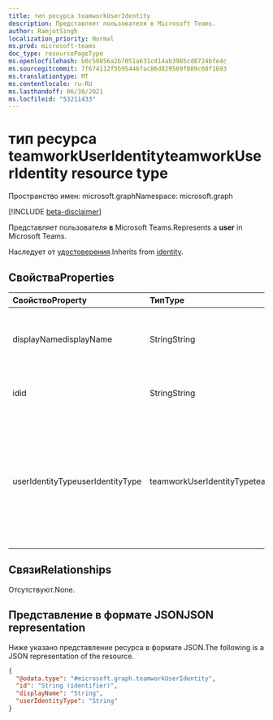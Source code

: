 ```yaml
---
title: тип ресурса teamworkUserIdentity
description: Представляет пользователя в Microsoft Teams.
author: RamjotSingh
localization_priority: Normal
ms.prod: microsoft-teams
doc_type: resourcePageType
ms.openlocfilehash: b0c50856a2b7051a631cd14ab3985cd8724bfe4c
ms.sourcegitcommit: 7f674112f5b95446fac86d829509f889c60f1693
ms.translationtype: MT
ms.contentlocale: ru-RU
ms.lasthandoff: 06/30/2021
ms.locfileid: "53211433"
---
```

# <a name="teamworkuseridentity-resource-type"></a><span data-ttu-id="b615b-103">тип ресурса teamworkUserIdentity</span><span class="sxs-lookup"><span data-stu-id="b615b-103">teamworkUserIdentity resource type</span></span>

<span data-ttu-id="b615b-104">Пространство имен: microsoft.graph</span><span class="sxs-lookup"><span data-stu-id="b615b-104">Namespace: microsoft.graph</span></span>

[!INCLUDE [beta-disclaimer](../../includes/beta-disclaimer.md)]

<span data-ttu-id="b615b-105">Представляет пользователя **в** Microsoft Teams.</span><span class="sxs-lookup"><span data-stu-id="b615b-105">Represents a **user** in Microsoft Teams.</span></span>


<span data-ttu-id="b615b-106">Наследует от [удостоверения](../resources/identity.md).</span><span class="sxs-lookup"><span data-stu-id="b615b-106">Inherits from [identity](../resources/identity.md).</span></span>

## <a name="properties"></a><span data-ttu-id="b615b-107">Свойства</span><span class="sxs-lookup"><span data-stu-id="b615b-107">Properties</span></span>
|<span data-ttu-id="b615b-108">Свойство</span><span class="sxs-lookup"><span data-stu-id="b615b-108">Property</span></span>|<span data-ttu-id="b615b-109">Тип</span><span class="sxs-lookup"><span data-stu-id="b615b-109">Type</span></span>|<span data-ttu-id="b615b-110">Описание</span><span class="sxs-lookup"><span data-stu-id="b615b-110">Description</span></span>|
|:---|:---|:---|
|<span data-ttu-id="b615b-111">displayName</span><span class="sxs-lookup"><span data-stu-id="b615b-111">displayName</span></span>|<span data-ttu-id="b615b-112">String</span><span class="sxs-lookup"><span data-stu-id="b615b-112">String</span></span>|<span data-ttu-id="b615b-113">Унаследованный от [удостоверения](../resources/identity.md).</span><span class="sxs-lookup"><span data-stu-id="b615b-113">Inherited from [identity](../resources/identity.md).</span></span> <span data-ttu-id="b615b-114">Отображаемое имя пользователя.</span><span class="sxs-lookup"><span data-stu-id="b615b-114">Display name of the user.</span></span> <span data-ttu-id="b615b-115">Необязательно.</span><span class="sxs-lookup"><span data-stu-id="b615b-115">Optional.</span></span>|
|<span data-ttu-id="b615b-116">id</span><span class="sxs-lookup"><span data-stu-id="b615b-116">id</span></span>|<span data-ttu-id="b615b-117">String</span><span class="sxs-lookup"><span data-stu-id="b615b-117">String</span></span>|<span data-ttu-id="b615b-118">Унаследованный от [удостоверения](../resources/identity.md).</span><span class="sxs-lookup"><span data-stu-id="b615b-118">Inherited from [identity](../resources/identity.md).</span></span> <span data-ttu-id="b615b-119">ID пользователя.</span><span class="sxs-lookup"><span data-stu-id="b615b-119">ID of the user.</span></span> |
|<span data-ttu-id="b615b-120">userIdentityType</span><span class="sxs-lookup"><span data-stu-id="b615b-120">userIdentityType</span></span>|<span data-ttu-id="b615b-121">teamworkUserIdentityType</span><span class="sxs-lookup"><span data-stu-id="b615b-121">teamworkUserIdentityType</span></span>| <span data-ttu-id="b615b-122">Тип пользователя.</span><span class="sxs-lookup"><span data-stu-id="b615b-122">Type of user.</span></span> <span data-ttu-id="b615b-123">Возможные значения: `aadUser` `onPremiseAadUser` , , , , , `anonymousGuest` , `federatedUser` и `personalMicrosoftAccountUser` `skypeUser` `phoneUser` .</span><span class="sxs-lookup"><span data-stu-id="b615b-123">Possible values are: `aadUser`, `onPremiseAadUser`, `anonymousGuest`, `federatedUser`, `personalMicrosoftAccountUser`, `skypeUser`, and `phoneUser`.</span></span>|

## <a name="relationships"></a><span data-ttu-id="b615b-124">Связи</span><span class="sxs-lookup"><span data-stu-id="b615b-124">Relationships</span></span>
<span data-ttu-id="b615b-125">Отсутствуют.</span><span class="sxs-lookup"><span data-stu-id="b615b-125">None.</span></span>

## <a name="json-representation"></a><span data-ttu-id="b615b-126">Представление в формате JSON</span><span class="sxs-lookup"><span data-stu-id="b615b-126">JSON representation</span></span>
<span data-ttu-id="b615b-127">Ниже указано представление ресурса в формате JSON.</span><span class="sxs-lookup"><span data-stu-id="b615b-127">The following is a JSON representation of the resource.</span></span>
<!-- {
  "blockType": "resource",
  "@odata.type": "microsoft.graph.teamworkUserIdentity"
}
-->
``` json
{
  "@odata.type": "#microsoft.graph.teamworkUserIdentity",
  "id": "String (identifier)",
  "displayName": "String",
  "userIdentityType": "String"
}
```

